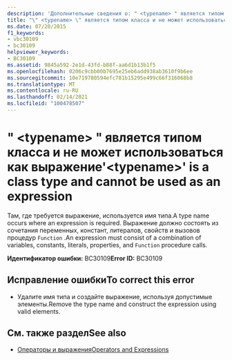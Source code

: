 ```yaml
---
description: 'Дополнительные сведения о: " <typename> " является типом класса и не может использоваться как выражение'
title: "\" <typename> \" является типом класса и не может использоваться как выражение"
ms.date: 07/20/2015
f1_keywords:
- vbc30109
- bc30109
helpviewer_keywords:
- BC30109
ms.assetid: 9845a592-2e1d-43fd-b88f-aa6d1b13b1f5
ms.openlocfilehash: 0206c9cbb00b7695e25eb6add938ab3610f9b6ee
ms.sourcegitcommit: 10e719780594efc781b15295e499c66f316068b8
ms.translationtype: MT
ms.contentlocale: ru-RU
ms.lasthandoff: 02/14/2021
ms.locfileid: "100478507"
---
```

# <a name="typename-is-a-class-type-and-cannot-be-used-as-an-expression"></a><span data-ttu-id="21579-103">" \<typename> " является типом класса и не может использоваться как выражение</span><span class="sxs-lookup"><span data-stu-id="21579-103">'\<typename>' is a class type and cannot be used as an expression</span></span>

<span data-ttu-id="21579-104">Там, где требуется выражение, используется имя типа.</span><span class="sxs-lookup"><span data-stu-id="21579-104">A type name occurs where an expression is required.</span></span> <span data-ttu-id="21579-105">Выражение должно состоять из сочетания переменных, констант, литералов, свойств и вызовов процедур `Function` .</span><span class="sxs-lookup"><span data-stu-id="21579-105">An expression must consist of a combination of variables, constants, literals, properties, and `Function` procedure calls.</span></span>  
  
 <span data-ttu-id="21579-106">**Идентификатор ошибки:** BC30109</span><span class="sxs-lookup"><span data-stu-id="21579-106">**Error ID:** BC30109</span></span>  
  
## <a name="to-correct-this-error"></a><span data-ttu-id="21579-107">Исправление ошибки</span><span class="sxs-lookup"><span data-stu-id="21579-107">To correct this error</span></span>  
  
- <span data-ttu-id="21579-108">Удалите имя типа и создайте выражение, используя допустимые элементы.</span><span class="sxs-lookup"><span data-stu-id="21579-108">Remove the type name and construct the expression using valid elements.</span></span>  
  
## <a name="see-also"></a><span data-ttu-id="21579-109">См. также раздел</span><span class="sxs-lookup"><span data-stu-id="21579-109">See also</span></span>

- [<span data-ttu-id="21579-110">Операторы и выражения</span><span class="sxs-lookup"><span data-stu-id="21579-110">Operators and Expressions</span></span>](../programming-guide/language-features/operators-and-expressions/index.md)
